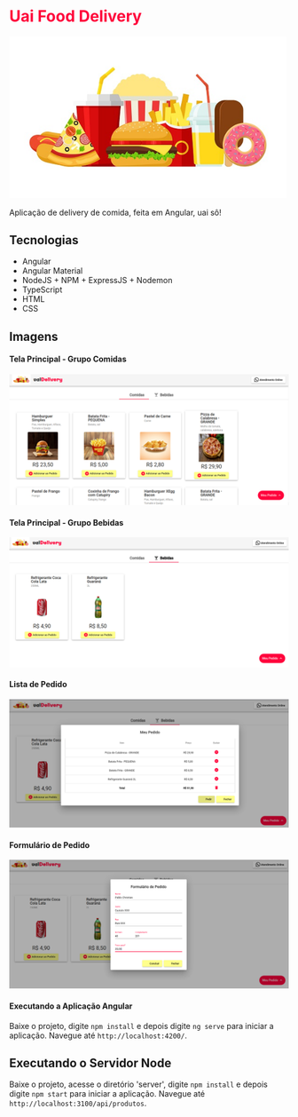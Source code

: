 <h1><span style="color: #ff033c">Uai Food Delivery</span></h1>

<img src="./src/assets/header/food.jpg" width="500"></img>

<p>Aplicação de delivery de comida, feita em Angular, uai sô!</p>

## Tecnologias<br>
<ul>
<li>Angular</li>
<li>Angular Material</li>
<li>NodeJS + NPM + ExpressJS + Nodemon</li>
<li>TypeScript</li>
<li>HTML</li>
<li>CSS</li>
</ul>

## Imagens

#### Tela Principal - Grupo Comidas
<img src="./docs/prints/tela-principal-comidas.png">

#### Tela Principal - Grupo Bebidas
<img src="./docs/prints/tela-principal-bebidas.png">

#### Lista de Pedido
<img src="./docs/prints/tela-pedido.png">

#### Formulário de Pedido
<img src="./docs/prints/formulario-pedido.png">

#### Executando a Aplicação Angular

Baixe o projeto, digite `npm install` e depois digite `ng serve` para iniciar a aplicação. Navegue até `http://localhost:4200/`.

## Executando o Servidor Node

Baixe o projeto, acesse o diretório 'server', digite `npm install` e depois digite `npm start` para iniciar a aplicação. Navegue até `http://localhost:3100/api/produtos`.